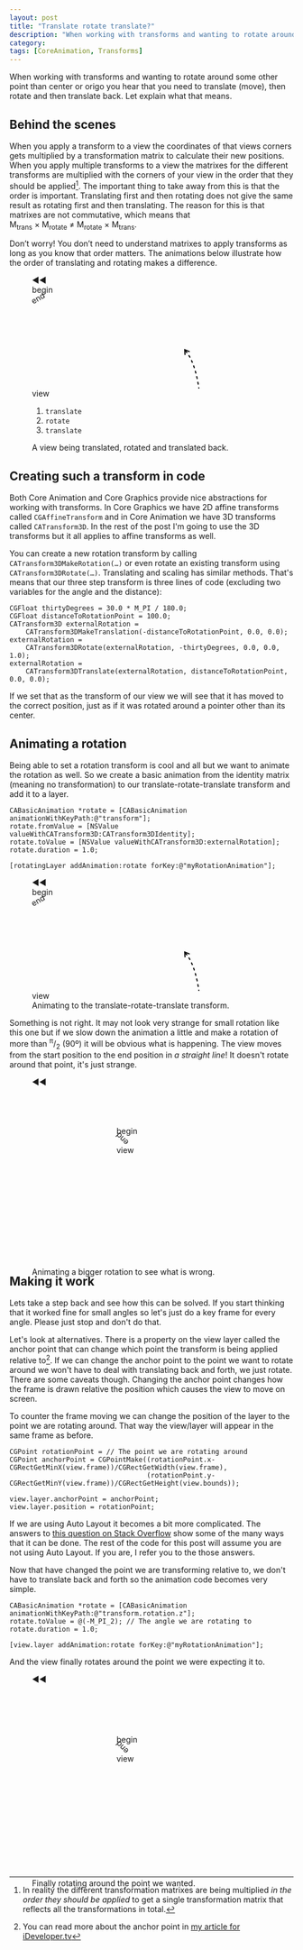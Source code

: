 ```yaml
---
layout: post
title: "Translate rotate translate?"
description: "When working with transforms and wanting to rotate around some other point than center or origo you hear that you need to translate (move), then rotate and then translate back. Let me explain what that means."
category: 
tags: [CoreAnimation, Transforms]
---
```


<style>{% include style-translate-rotate-translate.css %}</style>

When working with transforms and wanting to rotate around some other point than center or origo you hear that you need to translate (move), then rotate and then translate back. Let explain what that means.

## Behind the scenes

When you apply a transform to a view the coordinates of that views corners gets multiplied by a transformation matrix to calculate their new positions. When you apply multiple transforms to a view the matrixes for the different transforms are multiplied with the corners of your view in the order that they should be applied[^matrixMultiplication]. The important thing to take away from this is that the order is important. Translating first and then rotating does not give the same result as rotating first and then translating. The reason for this is that matrixes are not commutative, which means that <span class="math">M<sub>trans</sub> × M<sub>rotate</sub> ≠ M<sub>rotate</sub> × M<sub>trans</sub></span>. 

[^matrixMultiplication]: In reality the different transformation matrixes are being multiplied _in the order they should be applied_ to get a single transformation matrix that reflects all the transformations in total. 

Don’t worry! You don’t need to understand matrixes to apply transforms as long as you know that order matters. The animations below illustrate how the order of translating and rotating makes a difference.

<figure id="transformBreakdown"><div class="resetButton" onclick="resetAnimation(this)" style="-webkit-animation-delay: 11s;">◀◀</div>
<div class="viewBox marking">begin</div>
<div class="viewBox marking" style="-webkit-transform: translate(-2px, -2px) translateX(-200px) rotateZ(-30deg) translate(200px)">end</div>
<svg><path d="M 322,80 a 40,120 0 0 1 27,100" fill="none" stroke="black" stroke-width="2" stroke-dasharray="5,5" transform="translate(-50,3)"></path><path d="M -5,8 L 0,0 L 5,8" fill="none" stroke="black" stroke-width="2" transform="translate(271, 81) rotate(-35 0 0)"></path></svg><div class="viewBox transformBreakdownAnimation">view</div>			
  <ol id="transformSteps"><li><code>translate</code></li>
    <li><code>rotate</code></li>
    <li><code>translate</code></li>
  </ol><figcaption>A view being translated, rotated and translated back.</figcaption></figure>

## Creating such a transform in code

Both Core Animation and Core Graphics provide nice abstractions for working with transforms. In Core Graphics we have 2D affine transforms called `CGAffineTransform` and in Core Animation we have 3D transforms called `CATransform3D`. In the rest of the post I'm going to use the 3D transforms but it all applies to affine transforms as well. 

You can create a new rotation transform by calling `CATransform3DMakeRotation(…)` or even rotate an existing transform using `CATransform3DRotate(…)`. Translating and scaling has similar methods. That's means that our three step transform is three lines of code (excluding two variables for the angle and the distance):

    CGFloat thirtyDegrees = 30.0 * M_PI / 180.0;
    CGFloat distanceToRotationPoint = 100.0;
    CATransform3D externalRotation = 
        CATransform3DMakeTranslation(-distanceToRotationPoint, 0.0, 0.0);
    externalRotation = 
        CATransform3DRotate(externalRotation, -thirtyDegrees, 0.0, 0.0, 1.0);
    externalRotation = 
        CATransform3DTranslate(externalRotation, distanceToRotationPoint, 0.0, 0.0);
    
If we set that as the transform of our view we will see that it has moved to the correct position, just as if it was rotated around a pointer other than its center. 

## Animating a rotation

Being able to set a rotation transform is cool and all but we want to animate the rotation as well. So we create a basic animation from the identity matrix (meaning no transformation) to our translate-rotate-translate transform and add it to a layer.
   
    CABasicAnimation *rotate = [CABasicAnimation animationWithKeyPath:@"transform"];
    rotate.fromValue = [NSValue valueWithCATransform3D:CATransform3DIdentity];
    rotate.toValue = [NSValue valueWithCATransform3D:externalRotation];
    rotate.duration = 1.0;    
    
    [rotatingLayer addAnimation:rotate forKey:@"myRotationAnimation"];

<figure><div class="resetButton" onclick="resetAnimation(this)" style="-webkit-animation-delay: 3s;">◀◀</div>
<div class="viewBox marking">begin</div>
<div class="viewBox marking" style="-webkit-transform: translate(-2px, -2px) translateX(-200px) rotateZ(-30deg) translate(200px)">end</div>
<svg><path d="M 322,80 a 40,120 0 0 1 27,100" fill="none" stroke="black" stroke-width="2" stroke-dasharray="5,5" transform="translate(-50,3)"></path><path d="M -5,8 L 0,0 L 5,8" fill="none" stroke="black" stroke-width="2" transform="translate(271, 81) rotate(-35 0 0)"></path></svg><div class="viewBox apply45deg">view</div>			
<figcaption>Animating to the translate-rotate-translate transform.</figcaption></figure>
   
Something is not right. It may not look very strange for small rotation like this one but if we slow down the animation a little and make a rotation of more than <span class="math"><sup>π</sup>/<sub>2</sub></span> (90º) it will be obvious what is happening. The view moves from the start position to the end position in _a straight line_! It doesn't rotate around that point, it's just strange. 

<figure style="height: 320px"><div class="resetButton" onclick="resetAnimation(this)" style="-webkit-animation-delay: 5s;">◀◀</div>
<div style="-webkit-transform: translate(150px, 70px); height: 320px;">
<div class="viewBox marking">begin</div>
<div class="viewBox marking" style="-webkit-transform: translate(-2px, -2px) translateX(-200px) rotateZ(-135deg) translate(200px)">end</div>
<div class="halfcircle"> </div>
<div class="arrowhead"> </div>
<div class="viewBox apply135deg">view</div>	
</div>		
<figcaption>Animating a bigger rotation to see what is wrong.</figcaption></figure>

## Making it work

Lets take a step back and see how this can be solved. If you start thinking that it worked fine for small angles so let's just do a key frame for every angle. Please just stop and don't do that. 

Let's look at alternatives. There is a property on the view layer called the anchor point that can change which point the transform is being applied relative to[^idev]. If we can change the anchor point to the point we want to rotate around we won't have to deal with translating back and forth, we just rotate. There are some caveats though. Changing the anchor point changes how the frame is drawn relative the position which causes the view to move on screen. 

To counter the frame moving we can change the position of the layer to the point we are rotating around. That way the view/layer will appear in the same frame as before.

    CGPoint rotationPoint = // The point we are rotating around
    CGPoint anchorPoint = CGPointMake((rotationPoint.x-CGRectGetMinX(view.frame))/CGRectGetWidth(view.frame),
                                      (rotationPoint.y-CGRectGetMinY(view.frame))/CGRectGetHeight(view.bounds));
    
    view.layer.anchorPoint = anchorPoint;
    view.layer.position = rotationPoint; 

If we are using Auto Layout it becomes a bit more complicated. The answers to [this question on Stack Overflow][SO-autolayout] show some of the many ways that it can be done. The rest of the code for this post will assume you are not using Auto Layout. If you are, I refer you to the those answers. 

Now that have changed the point we are transforming relative to, we don't have to translate back and forth so the animation code becomes very simple.

    CABasicAnimation *rotate = [CABasicAnimation animationWithKeyPath:@"transform.rotation.z"];
    rotate.toValue = @(-M_PI_2); // The angle we are rotating to
    rotate.duration = 1.0;
    
    [view.layer addAnimation:rotate forKey:@"myRotationAnimation"];
    
And the view finally rotates around the point we were expecting it to.

<figure style="height: 345px"><div class="resetButton" onclick="resetAnimation(this)" style="-webkit-animation-delay: 5s;">◀◀</div>
<div style="-webkit-transform: translate(150px, 90px); height: 345px;">
<div class="viewBox marking">begin</div>
<div class="viewBox marking" style="-webkit-transform: translate(-2px, -2px) translateX(-200px) rotateZ(-135deg) translate(200px)">end</div>
<div class="halfcircle"> </div>
<div class="arrowhead"> </div>
<div class="viewBox apply135deg-anchor" style="-webkit-transform-origin-x: -145px">view</div>	
</div>		
<figcaption>Finally rotating around the point we wanted.</figcaption></figure>

<script src="/script/script-translate-rotate-translate.js" type="text/javascript" onload="checkVisibility()"> </script>
<script>var body = document.getElementsByTagName("body")[0]; body.onscroll=checkVisibility(); body.onresize=checkVisibility();</script>

[^idev]: You can read more about the anchor point in [my article for iDeveloper.tv](http://blog.ideveloper.tv/understanding-the-anchor-point/)

[SO-autolayout]: http://stackoverflow.com/q/12943107/608157 "How do I adjust the anchor point of a CALayer, when Auto Layout is being used? (Stack Overflow)"
